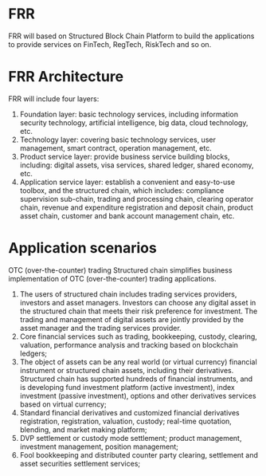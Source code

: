 # FRR
FRR will based on Structured Block Chain Platform to build the applications to provide services on FinTech, RegTech, RiskTech and so on. 
# FRR Architecture
FRR will include four layers:
1. Foundation layer: basic technology services, including information security technology, artificial intelligence, big data, cloud technology, etc.
2. Technology layer: covering basic technology services, user management, smart contract, operation management, etc.
3. Product service layer: provide business service building blocks, including: digital assets, visa services, shared ledger, shared economy, etc.
4. Application service layer: establish a convenient and easy-to-use toolbox, and the structured chain, which includes: compliance supervision sub-chain, trading and processing chain, clearing operator chain, revenue and expenditure registration and deposit chain, product asset chain, customer and bank account management chain, etc.
# Application scenarios
OTC (over-the-counter) trading
Structured chain simplifies business implementation of OTC (over-the-counter) trading applications.
1. The users of structured chain includes trading services providers, investors and asset managers. Investors can choose any digital asset in the structured chain that meets their risk preference for investment. The trading and management of digital assets are jointly provided by the asset manager and the trading services provider.
2. Core financial services such as trading, bookkeeping, custody, clearing, valuation, performance analysis and tracking based on blockchain ledgers;
3. The object of assets can be any real world (or virtual currency) financial instrument or structured chain assets, including their derivatives. Structured chain has supported hundreds of financial instruments, and is developing fund investment platform (active investment), index investment (passive investment), options and other derivatives services based on virtual currency;
4. Standard financial derivatives and customized financial derivatives registration, registration, valuation, custody; real-time quotation, blending, and market making platform;
5. DVP settlement or custody mode settlement; product management, investment management, position management;
6. Fool bookkeeping and distributed counter party clearing, settlement and asset securities settlement services;
